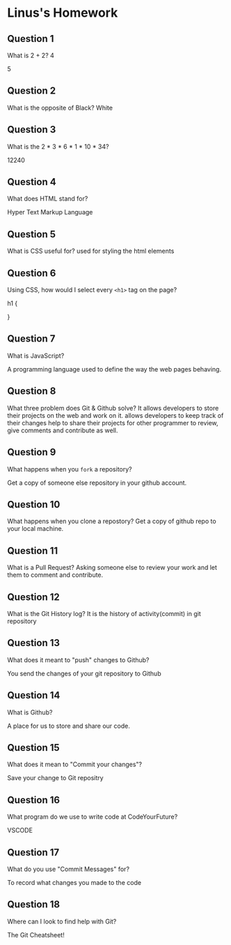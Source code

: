 # Linus's Homework

## Question 1

What is 2 + 2?
4

5

## Question 2

What is the opposite of Black?
White



## Question 3

What is the  2 * 3 * 6 * 1 * 10 * 34?

12240

## Question 4 

What does HTML stand for?

Hyper Text Markup Language

## Question 5

What is CSS useful for?
used for styling the html elements


## Question 6

Using CSS, how would I select every `<h1>` tag on the page?


h1 {

}


## Question 7

What is JavaScript?

A programming language used to define the way the web pages behaving.

## Question 8

What three problem does Git & Github solve?
It allows developers to store their projects on the web and work on it.
allows developers to keep track of their changes
help to share their projects for other programmer to review, give comments and contribute as well.




## Question 9

What happens when you `fork` a repository?


Get a copy of someone else repository in your github account.

## Question 10 

What happens when you clone a repostory?
Get a copy of github repo to your local machine.



## Question 11

What is a Pull Request?
Asking someone else to review your work and let them to comment and contribute.


## Question 12

What is the Git History log?
It is the history of activity(commit) in git repository 



## Question 13

What does it meant to "push" changes to Github?

You send the changes of your git repository to Github

## Question 14

What is Github?

A place for us to store and share our code.

## Question 15

What does it mean to "Commit your changes"?

Save your change to Git repositry

## Question 16

What program do we use to write code at CodeYourFuture?

VSCODE

## Question 17

What do you use "Commit Messages" for?

To record what changes you made to the code

## Question 18

Where can I look to find help with Git?

The Git Cheatsheet!
